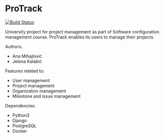 # ProTrack

[![Build Status](https://travis-ci.org/J-KAM/ProTrack.svg?branch=master)](https://travis-ci.org/J-KAM/ProTrack)

University project for project management as part of Software configuration management course. ProTrack enables its users to manage their projects. 


Authors:
* Ana Mihajlović
* Jelena Kalabić

Features related to:
* User management
* Project management
* Organization management
* Milestone and issue management

Dependencies:
* Python3
* Django
* PostgreSQL
* Docker

